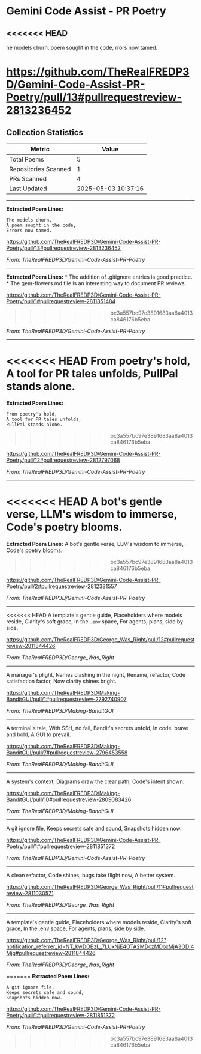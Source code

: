 # Gemini Code Assist - PR Poetry

<<<<<<< HEAD
---

  he models churn,
  poem sought in the code,
  rrors now tamed.

  <https://github.com/TheRealFREDP3D/Gemini-Code-Assist-PR-Poetry/pull/13#pullrequestreview-2813236452>
=======
## Collection Statistics

| Metric | Value |
|--------|-------|
| Total Poems | 5 |
| Repositories Scanned | 1 |
| PRs Scanned | 4 |
| Last Updated | 2025-05-03 10:37:16 |

---

   **Extracted Poem Lines:**
   ```
   The models churn,
   A poem sought in the code,
   Errors now tamed.
   ```

  <https://github.com/TheRealFREDP3D/Gemini-Code-Assist-PR-Poetry/pull/13#pullrequestreview-2813236452>
  
  _From: TheRealFREDP3D/Gemini-Code-Assist-PR-Poetry_

---

   **Extracted Poem Lines:**
    * The addition of .gitignore entries is good practice.
    * The gem-flowers.md file is an interesting way to document PR reviews.

  <https://github.com/TheRealFREDP3D/Gemini-Code-Assist-PR-Poetry/pull/1#pullrequestreview-2811851484>
>>>>>>> bc3a557bc97e3891683aa8a4013ca846176b5eba
  
  _From: TheRealFREDP3D/Gemini-Code-Assist-PR-Poetry_

---

<<<<<<< HEAD
  From poetry's hold,
  A tool for PR tales unfolds,
  PullPal stands alone.
=======
   **Extracted Poem Lines:**
   ```
   From poetry's hold,
   A tool for PR tales unfolds,
   PullPal stands alone.
   ```
>>>>>>> bc3a557bc97e3891683aa8a4013ca846176b5eba

  <https://github.com/TheRealFREDP3D/Gemini-Code-Assist-PR-Poetry/pull/12#pullrequestreview-2812797068>
  
  _From: TheRealFREDP3D/Gemini-Code-Assist-PR-Poetry_

---

<<<<<<< HEAD
  A bot's gentle verse,
  LLM's wisdom to immerse,
  Code's poetry blooms.
=======
   **Extracted Poem Lines:**
   A bot's gentle verse,
   LLM's wisdom to immerse,
   Code's poetry blooms.
>>>>>>> bc3a557bc97e3891683aa8a4013ca846176b5eba

  <https://github.com/TheRealFREDP3D/Gemini-Code-Assist-PR-Poetry/pull/2#pullrequestreview-2812381557>
  
  _From: TheRealFREDP3D/Gemini-Code-Assist-PR-Poetry_

---

<<<<<<< HEAD
   A template's gentle guide,
   Placeholders where models reside,
   Clarity's soft grace,
   In the `.env` space,
   For agents, plans, side by side.

  <https://github.com/TheRealFREDP3D/George_Was_Right/pull/12#pullrequestreview-2811844426>
  
  _From: TheRealFREDP3D/George_Was_Right_

---

  A manager's plight,
  Names clashing in the night,
  Rename, refactor,
  Code satisfaction factor,
  Now clarity shines bright.

  <https://github.com/TheRealFREDP3D/Making-BanditGUI/pull/1#pullrequestreview-2792740907>
  
  _From: TheRealFREDP3D/Making-BanditGUI_

---

  A terminal's tale,
  With SSH, no fail,
  Bandit's secrets unfold,
  In code, brave and bold,
  A GUI to prevail.

  <https://github.com/TheRealFREDP3D/Making-BanditGUI/pull/7#pullrequestreview-2796453558>
  
  _From: TheRealFREDP3D/Making-BanditGUI_

---

  A system's context,
  Diagrams draw the clear path,
  Code's intent shown.

  <https://github.com/TheRealFREDP3D/Making-BanditGUI/pull/10#pullrequestreview-2809083426>
  
  _From: TheRealFREDP3D/Making-BanditGUI_

---

  A git ignore file,
  Keeps secrets safe and sound,
  Snapshots hidden now.

  <https://github.com/TheRealFREDP3D/Gemini-Code-Assist-PR-Poetry/pull/1#pullrequestreview-2811851372>
  
  _From: TheRealFREDP3D/Gemini-Code-Assist-PR-Poetry_

---

  A clean refactor,
  Code shines, bugs take flight now,
  A better system.

  <https://github.com/TheRealFREDP3D/George_Was_Right/pull/11#pullrequestreview-2811030571>
  
  _From: TheRealFREDP3D/George_Was_Right_

---

  A template's gentle guide,
  Placeholders where models reside,
  Clarity's soft grace,
  In the .env space,
  For agents, plans, side by side.

  <https://github.com/TheRealFREDP3D/George_Was_Right/pull/12?notification_referrer_id=NT_kwDOBzL_7LUxNjE4OTA2MDczMDoxMjA3ODI4Mjg#pullrequestreview-2811844426>
  
  _From: TheRealFREDP3D/George_Was_Right_

=======
   **Extracted Poem Lines:**
   ```
   A git ignore file,
   Keeps secrets safe and sound,
   Snapshots hidden now.
   ```

  <https://github.com/TheRealFREDP3D/Gemini-Code-Assist-PR-Poetry/pull/1#pullrequestreview-2811851372>
  
  _From: TheRealFREDP3D/Gemini-Code-Assist-PR-Poetry_

>>>>>>> bc3a557bc97e3891683aa8a4013ca846176b5eba
